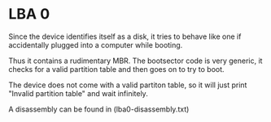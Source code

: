 # LBA 0

Since the device identifies itself as a disk, it tries to behave like one if
accidentally plugged into a computer while booting.

Thus it contains a rudimentary MBR. The bootsector code is very generic, it
checks for a valid partition table and then goes on to try to boot. 

The device does not come with a valid partiton table, so it will just print
"Invalid partition table" and wait infinitely.

A disassembly can be found in (lba0-disassembly.txt)